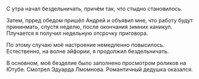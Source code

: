 С утра начал бездельничать, причём так, что стыдно становилось.

Затем, прред обедом пришёл Андрей и объявил мне, что работу будут прининмать, спустя неделю, после окончания зимних каникул. Плучается я получил недельную отсрочку приговора.

По этому случаю моё настроение немедленно повысилось. Естественно, на волне эйфории, я продолжил бездельничать.

В основном, моё безделие было заполнено просмотром роликов на Ютубе. Смотрел Эдуарда Лмомнова. Романтичный дедушка оказался.